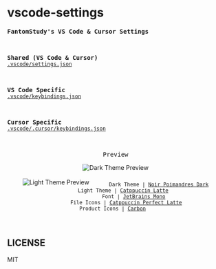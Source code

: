 # vscode-settings

<samp><b>FantomStudy's VS Code & Cursor Settings</b></samp>

<br>

<samp><b>Shared (VS Code & Cursor)</b></samp><br>
[`.vscode/settings.json`](./.vscode/settings.json)

<br>

<samp><b>VS Code Specific</b></samp><br>
[`.vscode/keybindings.json`](./.vscode/keybindings.json)

<br>

<samp><b>Cursor Specific</b></samp><br>
[`.vscode/.cursor/keybindings.json`](./.vscode/.cursor/keybindings.json)

<br>
<p align="center"><samp>Preview</samp></p>

<p align="center">
<img src="https://github.com/user-attachments/assets/04938b96-29f8-44e0-8755-92126898aa9e" alt="Dark Theme Preview"><br><br>
<img src="https://github.com/user-attachments/assets/013757e0-1ddf-4b71-9fed-00ffb5d1347b" alt="Light Theme Preview">
<sub><samp>
&nbsp;&nbsp;&nbsp;&nbsp;&nbsp;&nbsp;Dark Theme | <a href="https://marketplace.visualstudio.com/items?itemName=andrewberty.noir-theme-bundle">Noir Poimandres Dark</a><br>
&nbsp;&nbsp;&nbsp;&nbsp; Light Theme | <a href="https://marketplace.visualstudio.com/items?itemName=Catppuccin.catppuccin-vsc">Catppuccin Latte</a><br>
&nbsp;&nbsp;&nbsp;&nbsp;&nbsp;&nbsp;&nbsp;&nbsp;&nbsp;&nbsp;&nbsp;&nbsp;Font | <a href="https://www.jetbrains.com/lp/mono/">JetBrains Mono</a><br>
&nbsp;&nbsp;&nbsp;&nbsp;&nbsp;&nbsp;&nbsp;File Icons | <a href="https://marketplace.visualstudio.com/items?itemName=thang-nm.catppuccin-perfect-icons">Catppuccin Perfect Latte</a><br>
&nbsp;&nbsp;&nbsp; Product Icons | <a href="https://marketplace.visualstudio.com/items?itemName=antfu.icons-carbon">Carbon</a>&nbsp;&nbsp;&nbsp;&nbsp;&nbsp;&nbsp;
</samp></sub>
</p>

<br>

## LICENSE

MIT
